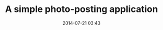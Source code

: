 ---
  title:       "A simple photo-posting application"
  date:        2014-07-21 03:43
  description:
  category:    Code
  tags:
  comments:    true
  sharing:     false
  published:   false
  layout:      post
---